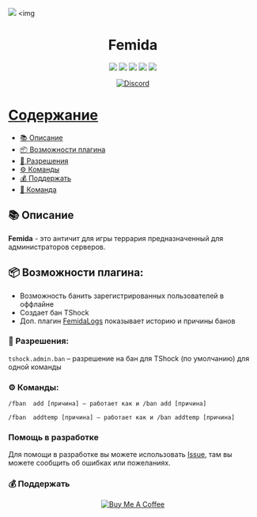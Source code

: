 <img src=![femida](https://user-images.githubusercontent.com/85753549/161287353-353808a0-9c40-4255-8097-5592cbb29101.png)> <img


<h1 align="center">Femida</h1> 
<div align="center">
<img src="https://img.shields.io/badge/Made%20with-C#-1f425f.svg"> <img src="https://svgshare.com/i/ZhY.svg"> <img src="https://img.shields.io/github/forks/TerraSNG/Femida?style=social&label=Fork&maxAge=2592000"> <img src="https://img.shields.io/github/stars/TerraSNG/Femida?style=social&label=Star&maxAge=2592000"> <img src="https://img.shields.io/badge/PRs-welcome-brightgreen.svg?style=flat-square"> 
</div>
<p align="center">
<a href="https://discord.gg/s4gFbdrMmd"><img title="Discord" src="https://discord.com/assets/364fc8a0ee7fcebf47ca6ebd16ec12f1.svg"</a>
</p>


# Содержание
* [📚 Описание](https://github.com/TerraSNG/Femida/blob/main/README.md#-%D0%BE%D0%BF%D0%B8%D1%81%D0%B0%D0%BD%D0%B8%D0%B5)
* [📦 Возможности плагина](https://github.com/TerraSNG/Femida/blob/main/README.md#-%D0%B2%D0%BE%D0%B7%D0%BC%D0%BE%D0%B6%D0%BD%D0%BE%D1%81%D1%82%D0%B8-%D0%BF%D0%BB%D0%B0%D0%B3%D0%B8%D0%BD%D0%B0)
* [🔐 Разрешения](https://github.com/TerraSNG/Femida/blob/main/README.md#-%D1%80%D0%B0%D0%B7%D1%80%D0%B5%D1%88%D0%B5%D0%BD%D0%B8%D1%8F)
* [⚙ Команды](https://github.com/TerraSNG/Femida/blob/main/README.md#-%D0%BA%D0%BE%D0%BC%D0%B0%D0%BD%D0%B4%D1%8B)
* [💰 Поддержать](https://github.com/TerraSNG/Femida/blob/main/README.md#-%D0%BF%D0%BE%D0%B4%D0%B4%D0%B5%D1%80%D0%B6%D0%B0%D1%82%D1%8C)
* [👥 Команда](https://github.com/TerraSNG/Femida/blob/main/tSNG_TEAM.md)

## 📚 Описание

**Femida** - это античит для игры террария предназначенный для администраторов серверов.

## 📦 Возможности плагина:

- Возможность банить зарегистрированных пользователей в оффлайне
- Создает бан TShock
- Доп. плагин [FemidaLogs](https://github.com/TerraSNG/Femida/tree/main/FemidaLogs/BanDisplayer) показывает историю и причины банов

### 🔐 Разрешения:

`tshock.admin.ban` – разрешение на бан для TShock (по умолчанию) для одной команды

### ⚙ Команды:

`/fban  add [причина] – работает как и /ban add [причина]`

`/fban  addtemp [причина] – работает как и /ban addtemp [причина]`

### Помощь в разработке

Для помощи в разработке вы можете использовать [Issue](), там вы можете сообщить об ошибках или пожеланиях. 

### 💰 Поддержать

<p align="center">
<a href="https://www.buymeacoffee.com/TerrariaSNG"><img title="Buy Me A Coffee" src="https://miro.medium.com/max/1400/1*QCQqlZr6doDP-cszzpaSpw.png"></a>
  

